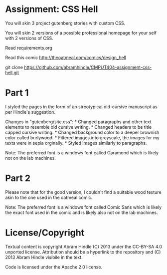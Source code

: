 Assignment: CSS Hell
====================

You will skin 3 project gutenberg stories with custom CSS.

You will skin 2 versions of a possible professional homepage for your
self with 2 versions of CSS.

Read requirements.org

Read this comic http://theoatmeal.com/comics/design_hell

git clone https://github.com/abramhindle/CMPUT404-assignment-css-hell.git


Part 1
=================
I styled the pages in the form of an streotypical old-cursive manuscript as per Hindle's suggestion.

Changes in "gutenberg/site.css":
    * Changed paragraphs and other text elements to resemble old cursive writing.
    * Changed headers to be title capped cursive writing.
    * Changed background color to a deeper brownish color called burlywood.
    * Filtered images into greyscale, the images for my texts were in sepia orginally.
    * Styled images similarly to paragraphs.

Note: The preferred font is a windows font called Garamond which is likely not on the lab machines.


Part 2
=================
Please note that for the good version, I couldn't find a suitable wood texture akin to the one used in the oatmeal comic. 

Note: The preferred font is a windows font called Comic Sans which is likely the exact font used in the comic and is likely also not on the lab machines.


License/Copyright
=================

Textual content is copyright Abram Hindle (C) 2013 under the CC-BY-SA
4.0 unported license. Attribution should be a hyperlink to the
repository and (C) 2013 Abram Hindle visibile in the text.

Code is licensed under the Apache 2.0 license.


